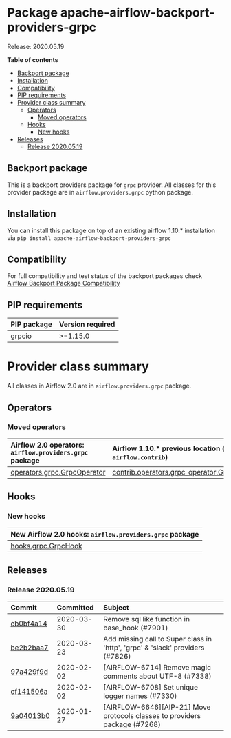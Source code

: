 <!--
 Licensed to the Apache Software Foundation (ASF) under one
 or more contributor license agreements.  See the NOTICE file
 distributed with this work for additional information
 regarding copyright ownership.  The ASF licenses this file
 to you under the Apache License, Version 2.0 (the
 "License"); you may not use this file except in compliance
 with the License.  You may obtain a copy of the License at

   http://www.apache.org/licenses/LICENSE-2.0

 Unless required by applicable law or agreed to in writing,
 software distributed under the License is distributed on an
 "AS IS" BASIS, WITHOUT WARRANTIES OR CONDITIONS OF ANY
 KIND, either express or implied.  See the License for the
 specific language governing permissions and limitations
 under the License.
 -->


# Package apache-airflow-backport-providers-grpc

Release: 2020.05.19

**Table of contents**

- [Backport package](#backport-package)
- [Installation](#installation)
- [Compatibility](#compatibility)
- [PIP requirements](#pip-requirements)
- [Provider class summary](#provider-class-summary)
    - [Operators](#operators)
        - [Moved operators](#moved-operators)
    - [Hooks](#hooks)
        - [New hooks](#new-hooks)
- [Releases](#releases)
    - [Release 2020.05.19](#release-20200519)

## Backport package

This is a backport providers package for `grpc` provider. All classes for this provider package
are in `airflow.providers.grpc` python package.

## Installation

You can install this package on top of an existing airflow 1.10.* installation via
`pip install apache-airflow-backport-providers-grpc`

## Compatibility

For full compatibility and test status of the backport packages check
[Airflow Backport Package Compatibility](https://cwiki.apache.org/confluence/display/AIRFLOW/Backported+providers+packages+for+Airflow+1.10.*+series)

## PIP requirements

| PIP package   | Version required   |
|:--------------|:-------------------|
| grpcio        | &gt;=1.15.0           |

# Provider class summary

All classes in Airflow 2.0 are in `airflow.providers.grpc` package.


## Operators




### Moved operators

| Airflow 2.0 operators: `airflow.providers.grpc` package                                                               | Airflow 1.10.* previous location (usually `airflow.contrib`)                                                                                   |
|:----------------------------------------------------------------------------------------------------------------------|:-----------------------------------------------------------------------------------------------------------------------------------------------|
| [operators.grpc.GrpcOperator](https://github.com/apache/airflow/blob/master/airflow/providers/grpc/operators/grpc.py) | [contrib.operators.grpc_operator.GrpcOperator](https://github.com/apache/airflow/blob/v1-10-stable/airflow/contrib/operators/grpc_operator.py) |





## Hooks


### New hooks

| New Airflow 2.0 hooks: `airflow.providers.grpc` package                                                   |
|:----------------------------------------------------------------------------------------------------------|
| [hooks.grpc.GrpcHook](https://github.com/apache/airflow/blob/master/airflow/providers/grpc/hooks/grpc.py) |







## Releases

### Release 2020.05.19

| Commit                                                                                         | Committed   | Subject                                                                       |
|:-----------------------------------------------------------------------------------------------|:------------|:------------------------------------------------------------------------------|
| [cb0bf4a14](https://github.com/apache/airflow/commit/cb0bf4a142656ee40b43a01660b6f6b08a9840fa) | 2020-03-30  | Remove sql like function in base_hook (#7901)                                 |
| [be2b2baa7](https://github.com/apache/airflow/commit/be2b2baa7c5f53c2d73646e4623cdb6731551b70) | 2020-03-23  | Add missing call to Super class in &#39;http&#39;, &#39;grpc&#39; &amp; &#39;slack&#39; providers (#7826) |
| [97a429f9d](https://github.com/apache/airflow/commit/97a429f9d0cf740c5698060ad55f11e93cb57b55) | 2020-02-02  | [AIRFLOW-6714] Remove magic comments about UTF-8 (#7338)                      |
| [cf141506a](https://github.com/apache/airflow/commit/cf141506a25dbba279b85500d781f7e056540721) | 2020-02-02  | [AIRFLOW-6708] Set unique logger names (#7330)                                |
| [9a04013b0](https://github.com/apache/airflow/commit/9a04013b0e40b0d744ff4ac9f008491806d60df2) | 2020-01-27  | [AIRFLOW-6646][AIP-21] Move protocols classes to providers package (#7268)    |
